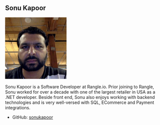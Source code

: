 ## Sonu Kapoor

<img src="./sonu-kapoor.jpeg" alt="Sonu Kapoor" style="max-width: 200px;" />

Sonu Kapoor is a Software Developer at Rangle.io. 
Prior joining to Rangle, Sonu worked for over a decade with one of the largest retailer in USA as a .NET developer. 
Beside front end, Sonu also enjoys working with backend technologies and is very well-versed with SQL, ECommerce and Payment integrations. 

* GitHub: [sonukapoor](http://github.com/sonukapoor/)